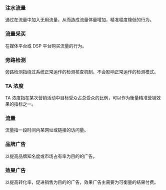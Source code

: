 ### 注水流量
通过在流量中加入无用流量，从而造成流量体量增加，精准程度降低的行为。
### 流量采买
在媒体平台或 DSP 平台购买流量的行为。
### 旁路检测
旁路检测指绕过系统正常运作的检测核查机制，不会影响正常运作的检测模式。
### TA 浓度
TA 浓度指在某次营销活动中目标受众占总受众的比例，可以作为衡量精准营销效果的指标之一。
### 流量
流量指一段时间内某网址或链接的访问量。

### 品牌广告
以提高品牌知名度或市场占有率为目的的广告。

### 效果广告
以提高转化率，促进销售为目的的广告，效果广告主需要为可衡量的结果付费。
